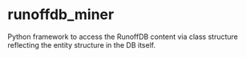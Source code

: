 # runoffdb_miner
Python framework to access the RunoffDB content via class structure reflecting the entity structure in the DB itself.
